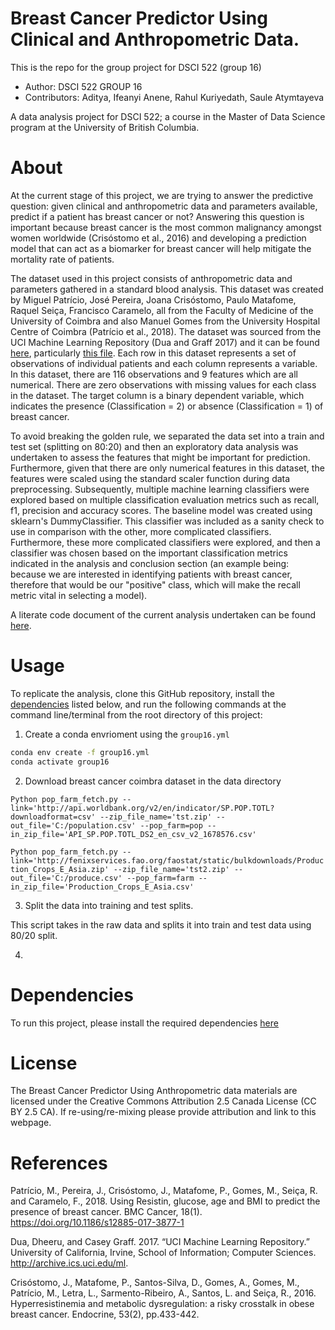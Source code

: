# Breast Cancer Predictor Using Clinical and Anthropometric Data.

This is the repo for the group project for DSCI 522 (group 16)

- Author: DSCI 522 GROUP 16
- Contributors: Aditya, Ifeanyi Anene, Rahul Kuriyedath, Saule Atymtayeva

A data analysis project for DSCI 522; a course in the Master of Data Science program at the University of British Columbia.

# About 
At the current stage of this project, we are trying to answer the predictive question: given clinical and anthropometric data and parameters available, predict if a patient has breast cancer or not? Answering this question is important because breast cancer is the most common malignancy amongst women worldwide (Crisóstomo et al., 2016) and developing a prediction model that can act as a biomarker for breast cancer will help mitigate the mortality rate of patients.


The dataset used in this project consists of anthropometric data and parameters gathered in a standard blood analysis. This dataset was created by Miguel Patrício, José Pereira, Joana Crisóstomo, Paulo Matafome, Raquel Seiça, Francisco Caramelo, all from the Faculty of Medicine of the University of Coimbra and also Manuel Gomes from the University Hospital Centre of Coimbra (Patrício et al., 2018). The dataset was sourced from the UCI Machine Learning Repository (Dua and Graff 2017) and it can be found [here](https://archive.ics.uci.edu/ml/datasets/Breast+Cancer+Coimbra), particularly [this file](https://archive.ics.uci.edu/ml/machine-learning-databases/00451/dataR2.csv). Each row in this dataset represents a set of observations of individual patients and each column represents a variable. In this dataset, there are 116 observations and 9 features which are all numerical. There are zero observations with missing values for each class in the dataset. The target column is a binary dependent variable, which indicates the presence (Classification = 2) or absence (Classification = 1) of breast cancer.


To avoid breaking the golden rule, we separated the data set into a train and test set (splitting on 80:20) and then an exploratory data analysis was undertaken to assess the features that might be important for prediction. Furthermore, given that there are only numerical features in this dataset, the features were scaled using the standard scaler function during data preprocessing. Subsequently, multiple machine learning classifiers were explored based on multiple classification evaluation metrics such as recall, f1, precision and accuracy scores. The baseline model was created using sklearn's DummyClassifier. This classifier was included as a sanity check to use in comparison with the other, more complicated classifiers.  Furthermore, these more complicated classifiers were explored, and then a classifier was chosen based on the important classification metrics indicated in the analysis and conclusion section (an example being: because we are interested in identifying patients with breast cancer, therefore that would be our "positive" class, which will make the recall metric vital in selecting a model).
  

A literate code document of the current analysis undertaken can be found [here](src/EDA.ipynb).


# Usage
To replicate the analysis, clone this GitHub repository, install the [dependencies](#dependencies) listed below, and run the following commands at the command line/terminal from the root directory of this project:

1. Create a conda envrioment using the `group16.yml`

```bash
conda env create -f group16.yml
conda activate group16
```

2. Download breast cancer coimbra dataset in the data directory

```Python pop_farm_fetch.py --link='http://api.worldbank.org/v2/en/indicator/SP.POP.TOTL?downloadformat=csv' --zip_file_name='tst.zip' --out_file='C:/population.csv' --pop_farm=pop --in_zip_file='API_SP.POP.TOTL_DS2_en_csv_v2_1678576.csv'```

```Python pop_farm_fetch.py --link='http://fenixservices.fao.org/faostat/static/bulkdownloads/Production_Crops_E_Asia.zip' --zip_file_name='tst2.zip' --out_file='C:/produce.csv' --pop_farm=farm --in_zip_file='Production_Crops_E_Asia.csv'```



3. Split the data into training and test splits.

This script takes in the raw data and splits it into train and test data using 80/20 split.




4. 




# Dependencies

To run this project, please install the required dependencies [here](https://github.com/UBC-MDS/dsci522-group16/blob/main/group16.yml)



# License 

The Breast Cancer Predictor Using Anthropometric data materials are licensed under the Creative Commons Attribution 2.5 Canada License (CC BY 2.5 CA). If re-using/re-mixing please provide attribution and link to this webpage.



# References 

Patrício, M., Pereira, J., Crisóstomo, J., Matafome, P., Gomes, M., Seiça, R. and Caramelo, F., 2018. Using Resistin, glucose, age and BMI to predict the presence of breast cancer. BMC Cancer, 18(1). https://doi.org/10.1186/s12885-017-3877-1

Dua, Dheeru, and Casey Graff. 2017. “UCI Machine Learning Repository.” University of California, Irvine, School of Information; Computer Sciences. http://archive.ics.uci.edu/ml.

Crisóstomo, J., Matafome, P., Santos-Silva, D., Gomes, A., Gomes, M., Patrício, M., Letra, L., Sarmento-Ribeiro, A., Santos, L. and Seiça, R., 2016. Hyperresistinemia and metabolic dysregulation: a risky crosstalk in obese breast cancer. Endocrine, 53(2), pp.433-442.

